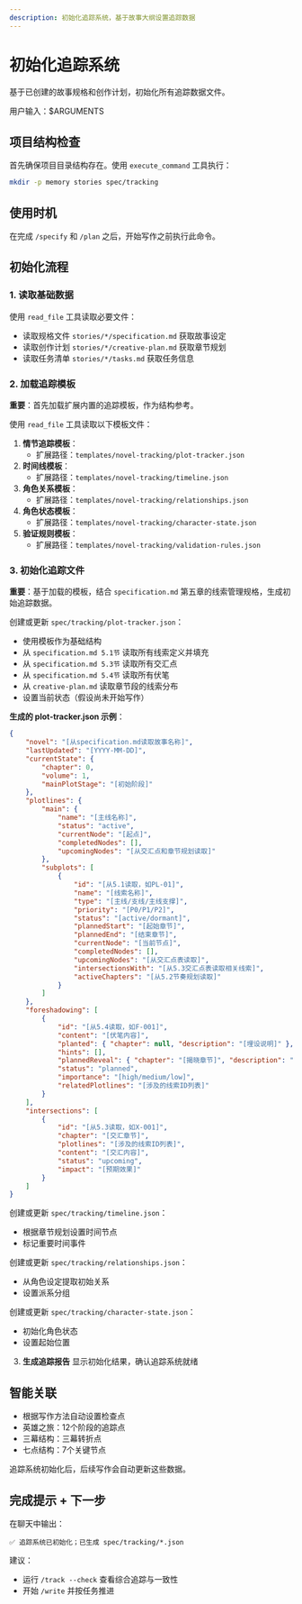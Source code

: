 ```yaml
---
description: 初始化追踪系统，基于故事大纲设置追踪数据
---
```


# 初始化追踪系统

基于已创建的故事规格和创作计划，初始化所有追踪数据文件。

用户输入：$ARGUMENTS

## 项目结构检查

首先确保项目目录结构存在。使用 `execute_command` 工具执行：

```bash
mkdir -p memory stories spec/tracking
```

## 使用时机

在完成 `/specify` 和 `/plan` 之后，开始写作之前执行此命令。

## 初始化流程

### 1. 读取基础数据

使用 `read_file` 工具读取必要文件：

- 读取规格文件 `stories/*/specification.md` 获取故事设定
- 读取创作计划 `stories/*/creative-plan.md` 获取章节规划
- 读取任务清单 `stories/*/tasks.md` 获取任务信息

### 2. 加载追踪模板

**重要**：首先加载扩展内置的追踪模板，作为结构参考。

使用 `read_file` 工具读取以下模板文件：

1. **情节追踪模板**：
    - 扩展路径：`templates/novel-tracking/plot-tracker.json`
2. **时间线模板**：
    - 扩展路径：`templates/novel-tracking/timeline.json`
3. **角色关系模板**：
    - 扩展路径：`templates/novel-tracking/relationships.json`
4. **角色状态模板**：
    - 扩展路径：`templates/novel-tracking/character-state.json`
5. **验证规则模板**：
    - 扩展路径：`templates/novel-tracking/validation-rules.json`

### 3. 初始化追踪文件

**重要**：基于加载的模板，结合 `specification.md` 第五章的线索管理规格，生成初始追踪数据。

创建或更新 `spec/tracking/plot-tracker.json`：

- 使用模板作为基础结构
- 从 `specification.md 5.1节` 读取所有线索定义并填充
- 从 `specification.md 5.3节` 读取所有交汇点
- 从 `specification.md 5.4节` 读取所有伏笔
- 从 `creative-plan.md` 读取章节段的线索分布
- 设置当前状态（假设尚未开始写作）

**生成的 plot-tracker.json 示例**：

```json
{
	"novel": "[从specification.md读取故事名称]",
	"lastUpdated": "[YYYY-MM-DD]",
	"currentState": {
		"chapter": 0,
		"volume": 1,
		"mainPlotStage": "[初始阶段]"
	},
	"plotlines": {
		"main": {
			"name": "[主线名称]",
			"status": "active",
			"currentNode": "[起点]",
			"completedNodes": [],
			"upcomingNodes": "[从交汇点和章节规划读取]"
		},
		"subplots": [
			{
				"id": "[从5.1读取，如PL-01]",
				"name": "[线索名称]",
				"type": "[主线/支线/主线支撑]",
				"priority": "[P0/P1/P2]",
				"status": "[active/dormant]",
				"plannedStart": "[起始章节]",
				"plannedEnd": "[结束章节]",
				"currentNode": "[当前节点]",
				"completedNodes": [],
				"upcomingNodes": "[从交汇点表读取]",
				"intersectionsWith": "[从5.3交汇点表读取相关线索]",
				"activeChapters": "[从5.2节奏规划读取]"
			}
		]
	},
	"foreshadowing": [
		{
			"id": "[从5.4读取，如F-001]",
			"content": "[伏笔内容]",
			"planted": { "chapter": null, "description": "[埋设说明]" },
			"hints": [],
			"plannedReveal": { "chapter": "[揭晓章节]", "description": "[揭晓方式]" },
			"status": "planned",
			"importance": "[high/medium/low]",
			"relatedPlotlines": "[涉及的线索ID列表]"
		}
	],
	"intersections": [
		{
			"id": "[从5.3读取，如X-001]",
			"chapter": "[交汇章节]",
			"plotlines": "[涉及的线索ID列表]",
			"content": "[交汇内容]",
			"status": "upcoming",
			"impact": "[预期效果]"
		}
	]
}
```

创建或更新 `spec/tracking/timeline.json`：

- 根据章节规划设置时间节点
- 标记重要时间事件

创建或更新 `spec/tracking/relationships.json`：

- 从角色设定提取初始关系
- 设置派系分组

创建或更新 `spec/tracking/character-state.json`：

- 初始化角色状态
- 设置起始位置

3. **生成追踪报告**
   显示初始化结果，确认追踪系统就绪

## 智能关联

- 根据写作方法自动设置检查点
- 英雄之旅：12个阶段的追踪点
- 三幕结构：三幕转折点
- 七点结构：7个关键节点

追踪系统初始化后，后续写作会自动更新这些数据。

## 完成提示 + 下一步

在聊天中输出：

```
✅ 追踪系统已初始化；已生成 spec/tracking/*.json
```

建议：

- 运行 `/track --check` 查看综合追踪与一致性
- 开始 `/write` 并按任务推进
